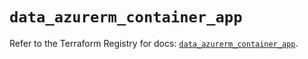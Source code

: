 # `data_azurerm_container_app`

Refer to the Terraform Registry for docs: [`data_azurerm_container_app`](https://registry.terraform.io/providers/hashicorp/azurerm/4.27.0/docs/data-sources/container_app).
